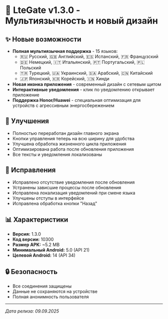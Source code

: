 # 🎉 LteGate v1.3.0 - Мультиязычность и новый дизайн

## ✨ Новые возможности
- **Полная мультиязычная поддержка** - 15 языков:
  - 🇷🇺 Русский, 🇬🇧 Английский, 🇪🇸 Испанский, 🇫🇷 Французский
  - 🇩🇪 Немецкий, 🇮🇹 Итальянский, 🇵🇹 Португальский, 🇵🇱 Польский
  - 🇹🇷 Турецкий, 🇺🇦 Украинский, 🇸🇦 Арабский, 🇨🇳 Китайский
  - 🇯🇵 Японский, 🇰🇷 Корейский, 🇮🇳 Хинди
- **Новая иконка приложения** - современный дизайн с сетевым щитом
- **Интерактивные уведомления** - клик по уведомлению открывает приложение
- **Поддержка Honor/Huawei** - специальная оптимизация для устройств с агрессивным энергосбережением

## 🔧 Улучшения
- Полностью переработан дизайн главного экрана
- Кнопки управления теперь на всю ширину для удобства
- Улучшена обработка жизненного цикла приложения
- Оптимизирована работа после обновления приложения
- Все тексты и уведомления локализованы

## 🐛 Исправления
- Исправлено отсутствие уведомления после обновления
- Устранены зависшие процессы после обновления
- Исправлена локализация уведомлений при смене языка
- Улучшены отступы в интерфейсе
- Исправлена обработка кнопки "Назад"

## 📊 Характеристики
- **Версия:** 1.3.0
- **Код версии:** 10300
- **Размер APK:** ~5.2 MB
- **Минимальный Android:** 5.0 (API 21)
- **Целевой Android:** 14 (API 34)

## 🔒 Безопасность
- Все соединения защищены
- Данные не сохраняются на устройстве
- Полная анонимность пользователя

---
*Дата релиза: 09.09.2025*